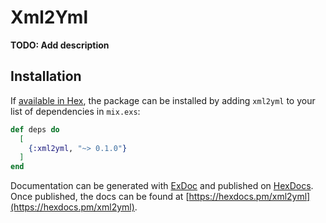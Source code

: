 # Xml2Yml

**TODO: Add description**

## Installation

If [available in Hex](https://hex.pm/docs/publish), the package can be installed
by adding `xml2yml` to your list of dependencies in `mix.exs`:

```elixir
def deps do
  [
    {:xml2yml, "~> 0.1.0"}
  ]
end
```

Documentation can be generated with [ExDoc](https://github.com/elixir-lang/ex_doc)
and published on [HexDocs](https://hexdocs.pm). Once published, the docs can
be found at [https://hexdocs.pm/xml2yml](https://hexdocs.pm/xml2yml).


